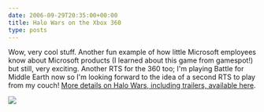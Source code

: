 ```yaml
---
date: 2006-09-29T20:35:00+00:00
title: Halo Wars on the Xbox 360
type: posts
---
```

Wow, very cool stuff. Another fun example of how little Microsoft employees know about Microsoft products (I learned about this game from gamespot!) but still, very exciting. Another RTS for the 360 too; I'm playing Battle for Middle Earth now so I'm looking forward to the idea of a second RTS to play from my couch! [More details on Halo Wars, including trailers, available here](http://www.xbox.com/en-US/community/news/events/x06/halowarscomingtoxbox360.htm).

![](http://www.xbox.com/NR/rdonlyres/0A8FE4F8-839F-45D0-A2EA-3D4E2C85AF8C/0/ilmhalowarsx06003.jpg)
